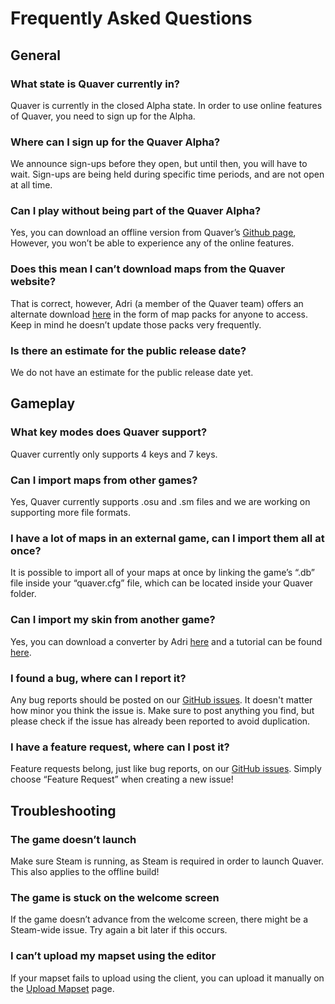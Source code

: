 # Frequently Asked Questions

## General

### What state is Quaver currently in?

Quaver is currently in the closed Alpha state. In order to use online features of Quaver, you need to sign up for the Alpha.

### Where can I sign up for the Quaver Alpha?

We announce sign-ups before they open, but until then, you will have to wait. Sign-ups are being held during specific time periods, and are not open at all time.

### Can I play without being part of the Quaver Alpha?

Yes, you can download an offline version from Quaver’s [Github page](https://github.com/Quaver/Quaver/releases), However, you won’t be able to experience any of the online features.

### Does this mean I can’t download maps from the Quaver website?

That is correct, however, Adri (a member of the Quaver team) offers an alternate download [here](https://rhythmgamers.net/pack/) in the form of map packs for anyone to access. Keep in mind he doesn’t update those packs very frequently.

### Is there an estimate for the public release date?

We do not have an estimate for the public release date yet.


## Gameplay

### What key modes does Quaver support?

Quaver currently only supports 4 keys and 7 keys.

### Can I import maps from other games?

Yes, Quaver currently supports .osu and .sm files and we are working on supporting more file formats.

### I have a lot of maps in an external game, can I import them all at once?

It is possible to import all of your maps at once by linking the game’s “.db” file inside your “quaver.cfg” file, which can be located inside your Quaver folder.

### Can I import my skin from another game?

Yes, you can download a converter by Adri [here](https://rhythmgamers.net/QBC/) and a tutorial can be found [here](https://www.youtube.com/watch?v=pWeLbx48NVI).

### I found a bug, where can I report it?

Any bug reports should be posted on our [GitHub issues](https://github.com/Quaver/Quaver/issues). It doesn't matter how minor you think the issue is. Make sure to post anything you find, but please check if the issue has already been reported to avoid duplication.

### I have a feature request, where can I post it?

Feature requests belong, just like bug reports, on our [GitHub issues](https://github.com/Quaver/Quaver/issues). Simply choose “Feature Request” when creating a new issue!


## Troubleshooting

### The game doesn’t launch

Make sure Steam is running, as Steam is required in order to launch Quaver. This also applies to the offline build!

### The game is stuck on the welcome screen

If the game doesn’t advance from the welcome screen, there might be a Steam-wide issue. Try again a bit later if this occurs.

### I can’t upload my mapset using the editor

If your mapset fails to upload using the client, you can upload it manually on the [Upload Mapset](/upload/mapset/) page.

